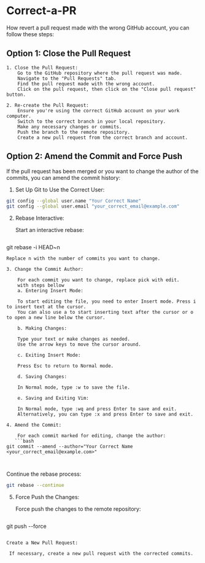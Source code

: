 # Correct-a-PR
How revert a pull request made with the wrong GitHub account, you can follow these steps:
## Option 1: Close the Pull Request

    1. Close the Pull Request:
        Go to the GitHub repository where the pull request was made.
        Navigate to the "Pull Requests" tab.
        Find the pull request made with the wrong account.
        Click on the pull request, then click on the "Close pull request" button.

    2. Re-create the Pull Request:
        Ensure you're using the correct GitHub account on your work computer.
        Switch to the correct branch in your local repository.
        Make any necessary changes or commits.
        Push the branch to the remote repository.
        Create a new pull request from the correct branch and account.

## Option 2: Amend the Commit and Force Push

If the pull request has been merged or you want to change the author of the commits, you can amend the commit history:
1. Set Up Git to Use the Correct User:
```bash
git config --global user.name "Your Correct Name"
git config --global user.email "your_correct_email@example.com"
```
2. Rebase Interactive:

    Start an interactive rebase:
   ```bash
git rebase -i HEAD~n

```
Replace n with the number of commits you want to change.

3. Change the Commit Author:

    For each commit you want to change, replace pick with edit.
    with steps bellow
    a. Entering Insert Mode:

    To start editing the file, you need to enter Insert mode. Press i to insert text at the cursor.
    You can also use a to start inserting text after the cursor or o to open a new line below the cursor.

    b. Making Changes:

    Type your text or make changes as needed.
    Use the arrow keys to move the cursor around.

    c. Exiting Insert Mode:

    Press Esc to return to Normal mode.

    d. Saving Changes:

    In Normal mode, type :w to save the file.

    e. Saving and Exiting Vim:

    In Normal mode, type :wq and press Enter to save and exit.
    Alternatively, you can type :x and press Enter to save and exit.

4. Amend the Commit:

    For each commit marked for editing, change the author:
   ```bash
git commit --amend --author="Your Correct Name <your_correct_email@example.com>"



```
Continue the rebase process:
```bash
git rebase --continue
```
5. Force Push the Changes:

    Force push the changes to the remote repository:
   ```bash
git push --force

   ```

Create a New Pull Request:

    If necessary, create a new pull request with the corrected commits.
